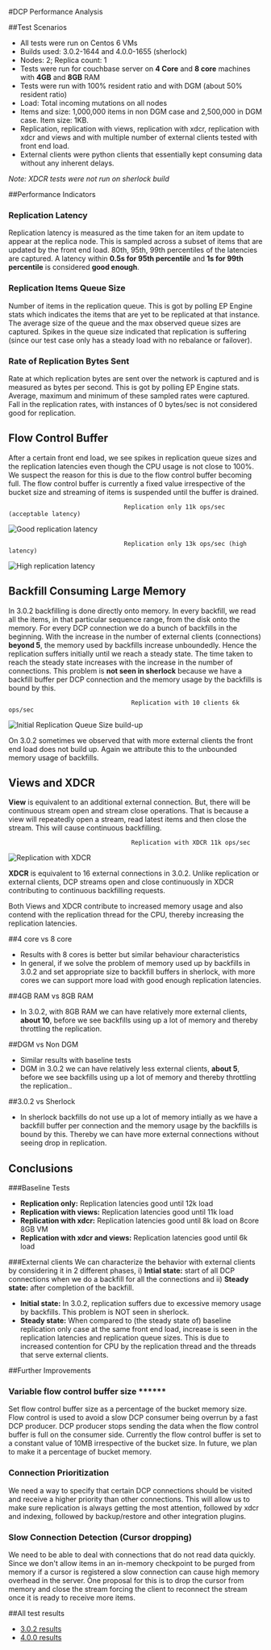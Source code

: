 #DCP Performance Analysis

##Test Scenarios

* All tests were run on Centos 6 VMs
* Builds used: 3.0.2-1644 and 4.0.0-1655 (sherlock)
* Nodes: 2; Replica count: 1
* Tests were run for couchbase server on **4 Core** and **8 core** machines with **4GB** and **8GB** RAM
* Tests were run with 100% resident ratio and with DGM (about 50% resident ratio)
* Load: Total incoming mutations on all nodes
* Items and size: 1,000,000 items in non DGM case and 2,500,000 in DGM case. Item size: 1KB.
* Replication, replication with views, replication with xdcr, replication with xdcr and views and with multiple number of external clients tested with front end load.
* External clients were python clients that essentially kept consuming data without any inherent delays.

*Note: XDCR tests were not run on sherlock build*

##Performance Indicators
### Replication Latency
Replication latency is measured as the time taken for an item update to appear at the replica node. This is sampled across a subset of items that are updated by the front end load. 80th, 95th, 99th percentiles of the latencies are captured. A latency within **0.5s for 95th percentile** and **1s for 99th percentile** is considered **good enough**.

### Replication Items Queue Size
Number of items in the replication queue. This is got by polling EP Engine stats which indicates the items that are yet to be replicated at that instance. The average size of the queue and the max observed queue sizes are captured. Spikes in the queue size indicated that replication is suffering (since our test case only has a steady load with no rebalance or failover). 

### Rate of Replication Bytes Sent
Rate at which replication bytes are sent over the network is captured and is measured as bytes per second. This is got by polling EP Engine stats. Average, maximum and minimum of these sampled rates were captured. Fall in the replication rates, with instances of 0 bytes/sec is not considered good for replication.

## Flow Control Buffer

After a certain front end load, we see spikes in replication queue sizes and the replication latencies even though the CPU usage is not close to 100%. We suspect the reason for this is due to the flow control buffer becoming full. The flow control buffer is currently a fixed value irrespective of the bucket size and streaming of items is suspended until the buffer is drained.

                                    Replication only 11k ops/sec (acceptable latency)
![Good replication latency](3.0.2/8-core-4gb-ram-vm/images/replication_only/11k_latency_raw.png)

                                    Replication only 13k ops/sec (high latency)
![High replication latency](3.0.2/8-core-4gb-ram-vm/images/replication_only/13k_latency_raw.png)
                                            
## Backfill Consuming Large Memory
In 3.0.2 backfilling is done directly onto memory. In every backfill, we read all the items, in that particular sequence range, from the disk onto the memory. For every DCP connection we do a bunch of backfills in the beginning. With the increase in the number of external clients (connections) **beyond 5**, the memory used by backfills increase unboundedly. Hence the replication suffers initially until we reach a steady state. The time taken to reach the steady state increases with the increase in the number of connections. This problem is **not seen in sherlock** because we have a backfill buffer per DCP connection and the memory usage by the backfills is bound by this.

                                      Replication with 10 clients 6k ops/sec
![Initial Replication Queue Size build-up](3.0.2/8-core-8gb-ram-vm-DGM/images/replication_10_clients/6k_items.png)

On 3.0.2 sometimes we observed that with more external clients the front end load does not build up. Again we attribute this to the unbounded memory usage of backfills.

## Views and XDCR
**View** is equivalent to an additional external connection. But, there will be continuous stream open and stream close operations. That is because a view will repeatedly open a stream, read latest items and then close the stream. This will cause continuous backfilling.

                                      Replication with XDCR 11k ops/sec
![Replication with XDCR](3.0.2/8-core-4gb-ram-vm/images/xdcr/11k_latency_raw.png)

**XDCR** is equivalent to 16 external connections in 3.0.2. Unlike replication or external clients, DCP streams open and close continuously in XDCR contributing to continuous backfilling requests.

Both Views and XDCR contribute to increased memory usage and also contend with the replication thread for the CPU, thereby increasing the replication latencies.

##4 core vs 8 core
* Results with 8 cores is better but similar behaviour characteristics
* In general, if we solve the problem of memory used up by backfills in 3.0.2 and set appropriate size to backfill buffers in sherlock, with more cores we can support more load with good enough replication latencies.

##4GB RAM vs 8GB RAM
* In 3.0.2, with 8GB RAM we can have relatively more external clients, **about 10**, before we see backfills using up a lot of memory and thereby throttling the replication.

##DGM vs Non DGM
* Similar results with baseline tests
* DGM in 3.0.2 we can have relatively less external clients, **about 5**, before we see backfills using up a lot of memory and thereby throttling the replication..

##3.0.2 vs Sherlock
* In sherlock backfills do not use up a lot of memory intially as we have a backfill buffer per connection and the memory usage by the backfills is bound by this. Thereby we can have more external connections without seeing drop in replication.


## Conclusions

###Baseline Tests
* **Replication only:** Replication latencies good until 12k load
* **Replication with views:** Replication latencies good until 11k load
* **Replication with xdcr:** Replication latencies good until 8k load on 8core 8GB VM
* **Replication with xdcr and views:** Replication latencies good until 6k load

###External clients
We can characterize the behavior with external clients by considering it in 2 different phases, i) **Intial state:** start of all DCP connections when we do a backfill for all the connections  and ii) **Steady state:** after completion of the backfill.

* **Initial state:** In 3.0.2, replication suffers due to excessive memory usage by backfills. This problem is NOT seen in sherlock.
* **Steady state:** When compared to (the steady state of) baseline replication only case at the same front end load, increase is seen in the replication latencies and replication queue sizes. This is due to increased contention for CPU by the replication thread and the threads that serve external clients.


##Further Improvements
### Variable flow control buffer size ******
Set flow control buffer size as a percentage of the bucket memory size. Flow control is used to avoid a slow DCP consumer being overrun by a fast DCP producer. DCP producer stops sending the data when the flow control buffer is full on the consumer side. Currently the flow control buffer is set to a constant value of 10MB irrespective of the bucket size. In future, we plan to make it a percentage of bucket memory.

### Connection Prioritization
We need a way to specify that certain DCP connections should be visited and receive a higher priority than other connections. This will allow us to make sure replication is always getting the most attention, followed by xdcr and indexing, followed by backup/restore and other integration plugins.

### Slow Connection Detection (Cursor dropping)
We need to be able to deal with connections that do not read data quickly. Since we don't allow items in an in-memory checkpoint to be purged from memory if a cursor is registered a slow connection can cause high memory overhead in the server. One proposal for this is to drop the cursor from memory and close the stream forcing the client to reconnect the stream once it is ready to receive more items. 

##All test results
* [3.0.2 results](3.0.2/overview.md)
* [4.0.0 results](4.0.0/overview.md)